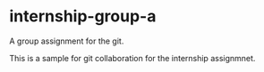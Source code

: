 # internship-group-a
A group assignment for the git.


This is a sample for git collaboration for the internship assignmnet.
